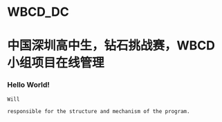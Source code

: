 # WBCD_DC
<h1>中国深圳高中生，钻石挑战赛，WBCD小组项目在线管理</h1>

<h3> Hello World!</h3>

    Will
    
    responsible for the structure and mechanism of the program.

